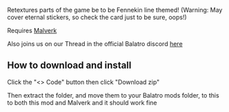 Retextures parts of the game be to be Fennekin line themed! (Warning: May cover eternal stickers, so check the card just to be sure, oops!)

Requires [Malverk](https://github.com/Eremel/Malverk)

Also joins us on our Thread in the official Balatro discord [here](https://discord.com/channels/1116389027176787968/1326197297553342505)

## How to download and install

Click the "<> Code" button then click "Download zip" 

Then extract the folder, and move them to your Balatro mods folder, to this to both this mod and Malverk and it should work fine

